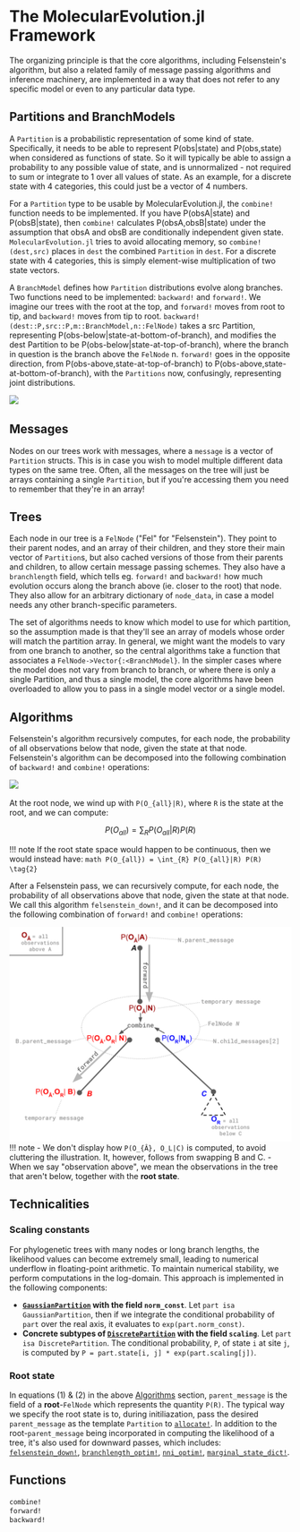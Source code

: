# The MolecularEvolution.jl Framework

The organizing principle is that the core algorithms, including Felsenstein's algorithm, but also a related family of message passing algorithms and inference machinery, are implemented in a way that does not refer to any specific model or even to any particular data type.

## Partitions and BranchModels

A ```Partition``` is a probabilistic representation of some kind of state. Specifically, it needs to be able to represent P(obs|state) and P(obs,state) when considered as functions of state. So it will typically be able to assign a probability to any possible value of state, and is unnormalized - not required to sum or integrate to 1 over all values of state. As an example, for a discrete state with 4 categories, this could just be a vector of 4 numbers.

For a ```Partition``` type to be usable by MolecularEvolution.jl, the ```combine!``` function needs to be implemented. If you have P(obsA|state) and P(obsB|state), then ```combine!``` calculates P(obsA,obsB|state) under the assumption that obsA and obsB are conditionally independent given state. ```MolecularEvolution.jl``` tries to avoid allocating memory, so ```combine!(dest,src)``` places in ```dest``` the combined ```Partition``` in ```dest```. For a discrete state with 4 categories, this is simply element-wise multiplication of two state vectors.

A ```BranchModel``` defines how ```Partition``` distributions evolve along branches. Two functions need to be implemented: ```backward!``` and ```forward!```. We imagine our trees with the root at the top, and ```forward!``` moves from root to tip, and ```backward!``` moves from tip to root. ```backward!(dest::P,src::P,m::BranchModel,n::FelNode)``` takes a src Partition, representing P(obs-below|state-at-bottom-of-branch), and modifies the dest Partition to be P(obs-below|state-at-top-of-branch), where the branch in question is the branch above the ```FelNode``` n. ```forward!``` goes in the opposite direction, from P(obs-above,state-at-top-of-branch) to P(obs-above,state-at-bottom-of-branch), with the ```Partitions``` now, confusingly, representing joint distributions.

![](figures/directions.svg)

## Messages

Nodes on our trees work with messages, where a ```message``` is a vector of ```Partition``` structs. This is in case you wish to model multiple different data types on the same tree. Often, all the messages on the tree will just be arrays containing a single ```Partition```, but if you're accessing them you need to remember that they're in an array!

## Trees

Each node in our tree is a ```FelNode``` ("Fel" for "Felsenstein"). They point to their parent nodes, and an array of their children, and they store their main vector of ```Partition```s, but also cached versions of those from their parents and children, to allow certain message passing schemes. They also have a ```branchlength``` field, which tells eg. ```forward!``` and ```backward!``` how much evolution occurs along the branch above (ie. closer to the root) that node. They also allow for an arbitrary dictionary of ```node_data```, in case a model needs any other branch-specific parameters.

The set of algorithms needs to know which model to use for which partition, so the assumption made is that they'll see an array of models whose order will match the partition array. In general, we might want the models to vary from one branch to another, so the central algorithms take a function that associates a ```FelNode->Vector{:<BranchModel}```. In the simpler cases where the model does not vary from branch to branch, or where there is only a single Partition, and thus a single model, the core algorithms have been overloaded to allow you to pass in a single model vector or a single model.

## Algorithms

Felsenstein's algorithm recursively computes, for each node, the probability of all observations below that node, given the state at that node. Felsenstein's algorithm can be decomposed into the following combination of `backward!` and `combine!` operations:

![](figures/FelsensteinRecursion.svg)

At the root node, we wind up with ``P(O_{all}|R)``, where ``R`` is the state at the root, and we can compute:

```math
P(O_{all}) = \sum_{R} P(O_{all}|R) P(R) \tag{1}
```

!!! note
    If the root state space would happen to be continuous, then we would instead have:
    ```math
    P(O_{all}) = \int_{R} P(O_{all}|R) P(R) \tag{2}
    ```

After a Felsenstein pass, we can recursively compute, for each node, the probability of all observations above that node, given the state at that node. We call this algorithm `felsenstein_down!`, and it can be decomposed into the following combination of `forward!` and `combine!` operations:

![](figures/FelsensteinDownRecursion.svg)
!!! note
    - We don't display how ``P(O_{Â}, O_L|C)`` is computed, to avoid cluttering the illustration. It, however, follows from swapping B and C.
    - When we say "observation above", we mean the observations in the tree that aren't below, together with the **root state**.

## Technicalities

### Scaling constants

For phylogenetic trees with many nodes or long branch lengths, the likelihood values can become extremely small, leading to numerical underflow in floating-point arithmetic. To maintain numerical stability, we perform computations in the log-domain. This approach is implemented in the following components:

- **[`GaussianPartition`](@ref) with the field `norm_const`**. Let `part isa GaussianPartition`, then if we integrate the conditional probability of `part` over the real axis, it evaluates to `exp(part.norm_const)`.
- **Concrete subtypes of [`DiscretePartition`](@ref) with the field `scaling`**. Let `part isa DiscretePartition`. The
  conditional probability, `P`, of state `i` at site `j`, is computed by `P = part.state[i, j] * exp(part.scaling[j])`.


### Root state

In equations (1) & (2) in the above [Algorithms](@ref) section, `parent_message` is the field of a **root**-`FelNode` which
represents the quantity `P(R)`. The typical way we specify the root state is to, during initiliazation, pass the desired `parent_message` as the template `Partition` to [`allocate!`](@ref).
In addition to the root-`parent_message` being incorporated in computing the likelihood of a tree,
it's also used for downward passes, which includes: [`felsenstein_down!`](@ref), [`branchlength_optim!`](@ref), [`nni_optim!`](@ref), [`marginal_state_dict!`](@ref).

## Functions

```@docs
combine!
forward!
backward!
```